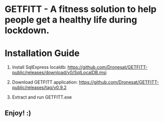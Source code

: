 # GETFITT - A fitness solution to help people get a healthy life during lockdown.  

# Installation Guide

1) Install SqlExpress localdb: https://github.com/Dronesat/GETFITT-public/releases/download/v0/SqlLocalDB.msi

2) Download GETFITT application: https://github.com/Dronesat/GETFITT-public/releases/tag/v0.9.2 

3) Extract and run GETFITT.exe

## Enjoy! :) 


